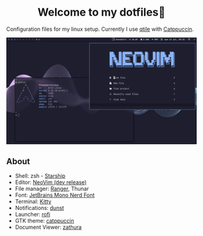 <h1 align="center">Welcome to my dotfiles🐧</h1>

Configuration files for my linux setup.
Currently I use [qtile](https://github.com/qtile) with [Catppuccin](https://github.com/catppuccin).

![qtile](./screenshots/qtile-catppuccin.png)

## About

- Shell: zsh - [Starship](https://github.com/starship/starship)
- Editor: [NeoVim (dev release)](https://github.com/neovim/neovim)
- File manager: [Ranger](https://github.com/ranger/ranger), Thunar
- Font: [JetBrains Mono Nerd Font](https://github.com/ryanoasis/nerd-fonts)
- Terminal: [Kitty](https://github.com/kovidgoyal/kitty/)
- Notifications: [dunst](https://github.com/dunst-project/dunst)
- Launcher: [rofi](https://github.com/davatorium/rofi)
- GTK theme: [catppuccin](https://github.com/Fausto-Korpsvart/Catppuccin-GTK-Theme)
- Document Viewer: [zathura](https://git.pwmt.org/pwmt/zathura)

